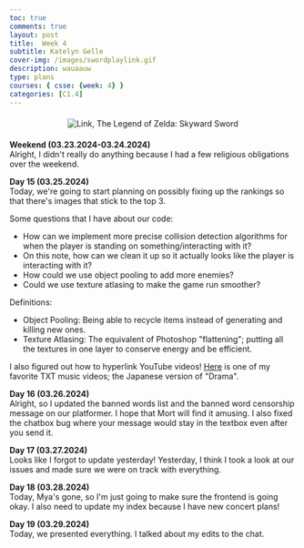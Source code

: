 ```yaml
---
toc: true
comments: true
layout: post
title:  Week 4
subtitle: Katelyn Gelle
cover-img: /images/swordplaylink.gif
description: wauaauw
type: plans
courses: { csse: {week: 4} }
categories: [C1.4]
---
```


<div style="text-align: center; margin-top: 20px; margin-bottom: 20px;">
  <img src="{{site.baseurl}}/images/anito/canyouhearmelink.gif" alt="Link, The Legend of Zelda: Skyward Sword" />
</div>  

**Weekend (03.23.2024-03.24.2024)**  
Alright, I didn't really do anything because I had a few religious obligations over the weekend.  

**Day 15 (03.25.2024)**  
Today, we're going to start planning on possibly fixing up the rankings so that there's images that stick to the top 3.  

Some questions that I have about our code:  
- How can we implement more precise collision detection algorithms for when the player is standing on something/interacting with it?
- On this note, how can we clean it up so it actually looks like the player is interacting with it?
- How could we use object pooling to add more enemies?
- Could we use texture atlasing to make the game run smoother?  

Definitions:
- Object Pooling: Being able to recycle items instead of generating and killing new ones.
- Texture Atlasing: The equivalent of Photoshop "flattening"; putting all the textures in one layer to conserve energy and be efficient.  

I also figured out how to hyperlink YouTube videos! [Here](https://www.youtube.com/watch?v=UUOGVgComrU&ab_channel=HYBELABELS) is one of my favorite TXT music videos; the Japanese version of "Drama".  

**Day 16 (03.26.2024)**  
Alright, so I updated the banned words list and the banned word censorship message on our platformer. I hope that Mort will find it amusing. I also fixed the chatbox bug where your message would stay in the textbox even after you send it.  

**Day 17 (03.27.2024)**  
Looks like I forgot to update yesterday! Yesterday, I think I took a look at our issues and made sure we were on track with everything.  

**Day 18 (03.28.2024)**  
Today, Mya's gone, so I'm just going to make sure the frontend is going okay. I also need to update my index because I have new concert plans!  

**Day 19 (03.29.2024)**  
Today, we presented everything. I talked about my edits to the chat.